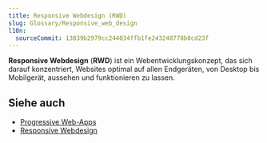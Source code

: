 ```yaml
---
title: Responsive Webdesign (RWD)
slug: Glossary/Responsive_web_design
l10n:
  sourceCommit: 13839b2979cc244034ffb1fe243240778b0cd23f
---
```


**Responsive Webdesign** (**RWD**) ist ein Webentwicklungskonzept, das sich darauf konzentriert, Websites optimal auf allen Endgeräten, von Desktop bis Mobilgerät, aussehen und funktionieren zu lassen.

## Siehe auch

- [Progressive Web-Apps](/de/docs/Web/Progressive_web_apps)
- [Responsive Webdesign](https://learn.microsoft.com/en-us/archive/msdn-magazine/2011/november/html5-responsive-web-design)
